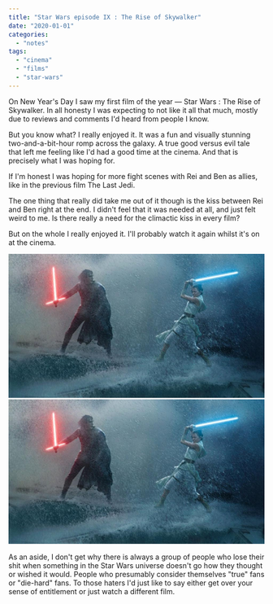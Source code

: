 ```yaml
---
title: "Star Wars episode IX : The Rise of Skywalker"
date: "2020-01-01"
categories: 
  - "notes"
tags: 
  - "cinema"
  - "films"
  - "star-wars"
---
```


On New Year's Day I saw my first film of the year — Star Wars : The Rise of Skywalker. In all honesty I was expecting to not like it all that much, mostly due to reviews and comments I'd heard from people I know.

But you know what? I really enjoyed it. It was a fun and visually stunning two-and-a-bit-hour romp across the galaxy. A true good versus evil tale that left me feeling like I'd had a good time at the cinema. And that is precisely what I was hoping for.

If I'm honest I was hoping for more fight scenes with Rei and Ben as allies, like in the previous film The Last Jedi.

The one thing that really did take me out of it though is the kiss between Rei and Ben right at the end. I didn't feel that it was needed at all, and just felt weird to me. Is there really a need for the climactic kiss in every film?

But on the whole I really enjoyed it. I'll probably watch it again whilst it's on at the cinema.

[![](images/Kylo-Ren-and-Rei-in-The-Rise-of-Skywalker.jpg)](images/Kylo-Ren-and-Rei-in-The-Rise-of-Skywalker.jpg)
[![](images/Kylo-Ren-and-Rei-in-The-Rise-of-Skywalker.jpg)](images/Kylo-Ren-and-Rei-in-The-Rise-of-Skywalker.jpg)

As an aside, I don't get why there is always a group of people who lose their shit when something in the Star Wars universe doesn't go how they thought or wished it would. People who presumably consider themselves "true" fans or "die-hard" fans. To those haters I'd just like to say either get over your sense of entitlement or just watch a different film.
